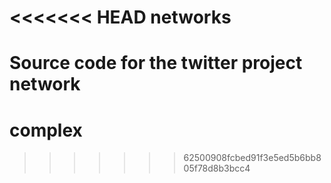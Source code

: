 <<<<<<< HEAD
networks
========

Source code for the twitter project network
=======
complex
=======
>>>>>>> 62500908fcbed91f3e5ed5b6bb805f78d8b3bcc4
